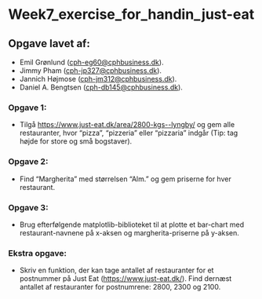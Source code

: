 # Week7_exercise_for_handin_just-eat
## Opgave lavet af:
- Emil Grønlund (cph-eg60@cphbusiness.dk).
- Jimmy Pham (cph-jp327@cphbusiness.dk).
- Jannich Højmose (cph-jm312@cphbusiness.dk).
- Daniel A. Bengtsen (cph-db145@cphbusiness.dk).

### Opgave 1:
- Tilgå https://www.just-eat.dk/area/2800-kgs--lyngby/ og gem alle restauranter, hvor “pizza”, “pizzeria” eller “pizzaria” indgår (Tip: tag højde for store og små bogstaver).

### Opgave 2:
- Find “Margherita” med størrelsen “Alm.” og gem priserne for hver restaurant.

### Opgave 3:
- Brug efterfølgende matplotlib-biblioteket til at plotte et bar-chart med restaurant-navnene på x-aksen og margherita-priserne på y-aksen.

### Ekstra opgave:
- Skriv en funktion, der kan tage antallet af restauranter for et postnummer på Just Eat (https://www.just-eat.dk/). Find dernæst antallet af restauranter for postnumrene: 2800, 2300 og 2100.
